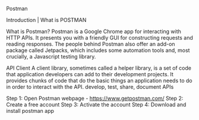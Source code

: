 Postman

Introduction | What is POSTMAN

What is Postman?
Postman is a Google Chrome app for interacting with HTTP APIs. It presents you with a friendly GUI for constructing requests and reading responses. The people behind Postman also offer an add-on package called Jetpacks, which includes some automation tools and, most crucially, a Javascript testing library.

API Client
A client library, sometimes called a helper library, is a set of code that application developers can add to their development projects. It provides chunks of code that do the basic things an application needs to do in order to interact with the API.
develop, test, share, document APIs

Step 1: Open Postman webpage - https://www.getpostman.com/
Step 2: Create a free account
Step 3: Activate the account
Step 4: Download and install postman app
